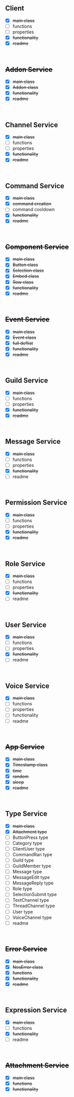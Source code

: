## Client
- [x] ~~main class~~
- [ ] functions
- [ ] properties
- [x] ~~functionality~~
- [x] ~~readme~~ 

<br>

## ~~Addon Service~~
- [x] ~~main class~~
- [x] ~~Addon class~~
- [x] ~~functionality~~
- [x] ~~readme~~

<br>

## Channel Service
- [x] ~~main class~~
- [ ] functions
- [ ] properties
- [x] ~~functionality~~
- [x] ~~readme~~

<br>

## Command Service
- [x] ~~main class~~
- [x] ~~command creation~~
- [ ] command cooldown
- [x] ~~functionality~~
- [x] ~~readme~~

<br>

## ~~Component Service~~
- [x] ~~main class~~
- [x] ~~Button class~~
- [x] ~~Selection class~~
- [x] ~~Embed class~~
- [x] ~~Row class~~
- [x] ~~functionality~~
- [x] ~~readme~~

<br>

## ~~Event Service~~
- [x] ~~main class~~
- [x] ~~Event class~~ 
- [x] ~~full deflist~~
- [x] ~~functionality~~
- [x] ~~readme~~

<br>

## Guild Service
- [x] ~~main class~~
- [ ] functions
- [ ] properties
- [x] ~~functionality~~
- [x] ~~readme~~

<br>

## Message Service
- [x] ~~main class~~
- [ ] functions
- [ ] properties
- [x] ~~functionality~~
- [ ] readme

<br>

## Permission Service
- [x] ~~main class~~
- [ ] functions
- [ ] properties
- [x] ~~functionality~~
- [x] ~~readme~~

<br>

## Role Service
- [x] ~~main class~~
- [ ] functions
- [ ] properties
- [x] ~~functionality~~
- [ ] readme

<br>

## User Service
- [x] ~~main class~~
- [ ] functions
- [ ] properties
- [x] ~~functionality~~
- [ ] readme

<br>

## Voice Service
- [x] ~~main class~~
- [ ] functions
- [ ] properties
- [ ] functionality
- [ ] readme

<br>

## ~~App Service~~
- [x] ~~main class~~
- [x] ~~Timestamp class~~
- [x] ~~time~~
- [x] ~~random~~
- [x] ~~sleep~~
- [x] ~~readme~~

<br>


## Type Service
- [x] ~~main class~~
- [x] ~~Attachment type~~
- [ ] ButtonPress type
- [ ] Category type
- [ ] ClientUser type
- [ ] CommandRan type
- [ ] Guild type
- [ ] GuildMember type
- [ ] Message type
- [ ] MessageEdit type
- [ ] MessageReply type
- [ ] Role type
- [ ] SelectionSubmit type
- [ ] TextChannel type
- [ ] ThreadChannel type
- [ ] User type
- [ ] VoiceChannel type
- [ ] readme

<br>


## ~~Error Service~~
- [x] ~~main class~~
- [x] ~~NosError class~~
- [x] ~~functions~~
- [x] ~~functionality~~
- [x] ~~readme~~

<br>


## Expression Service
- [x] ~~main class~~
- [ ] functions
- [x] ~~functionality~~
- [ ] readme

<br>


## ~~Attachment Service~~
- [x] ~~main class~~
- [x] ~~functions~~
- [x] ~~functionality~~

<br>
